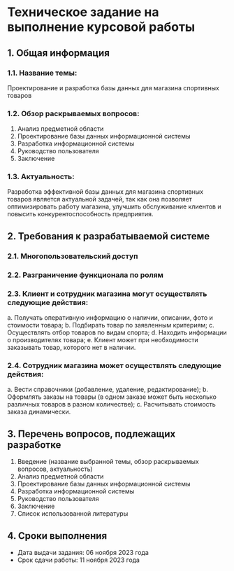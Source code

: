 # Техническое задание на выполнение курсовой работы

## 1. Общая информация

### 1.1. Название темы:
Проектирование и разработка базы данных для магазина спортивных товаров

### 1.2. Обзор раскрываемых вопросов:
1. Анализ предметной области
2. Проектирование базы данных информационной системы
3. Разработка информационной системы
4. Руководство пользователя
5. Заключение

### 1.3. Актуальность:
Разработка эффективной базы данных для магазина спортивных товаров является актуальной задачей, так как она позволяет оптимизировать работу магазина, улучшить обслуживание клиентов и повысить конкурентоспособность предприятия.

## 2. Требования к разрабатываемой системе

### 2.1. Многопользовательский доступ

### 2.2. Разграничение функционала по ролям

### 2.3. Клиент и сотрудник магазина могут осуществлять следующие действия:
a. Получать оперативную информацию о наличии, описании, фото и стоимости товара;
b. Подбирать товар по заявленным критериям;
c. Осуществлять отбор товаров по видам спорта;
d. Находить информации о производителях товара;
e. Клиент может при необходимости заказывать товар, которого нет в наличии.

### 2.4. Сотрудник магазина может осуществлять следующие действия:
a. Вести справочники (добавление, удаление, редактирование);
b. Оформлять заказы на товары (в одном заказе может быть несколько различных товаров в разном количестве);
c. Расчитывать стоимость заказа динамически.

## 3. Перечень вопросов, подлежащих разработке

1. Введение (название выбранной темы, обзор раскрываемых вопросов, актуальность)
2. Анализ предметной области
3. Проектирование базы данных информационной системы
4. Разработка информационной системы
5. Руководство пользователя
6. Заключение
7. Список использованной литературы

## 4. Сроки выполнения
- Дата выдачи задания: 06 ноября 2023 года
- Срок сдачи работы: 11 ноября 2023 года
